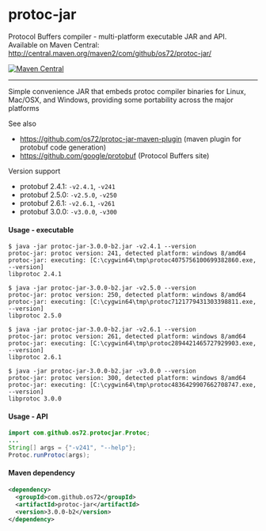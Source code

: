 protoc-jar
==========

Protocol Buffers compiler - multi-platform executable JAR and API.
Available on Maven Central: http://central.maven.org/maven2/com/github/os72/protoc-jar/

[![Maven Central](https://img.shields.io/badge/maven%20central-3.0.0--b2-brightgreen.svg)](http://search.maven.org/#artifactdetails|com.github.os72|protoc-jar|3.0.0-b2|)

---

Simple convenience JAR that embeds protoc compiler binaries for Linux, Mac/OSX, and Windows, providing some portability across the major platforms

See also
* https://github.com/os72/protoc-jar-maven-plugin (maven plugin for protobuf code generation)
* https://github.com/google/protobuf (Protocol Buffers site)

Version support
* protobuf 2.4.1: `-v2.4.1`, `-v241`
* protobuf 2.5.0: `-v2.5.0`, `-v250`
* protobuf 2.6.1: `-v2.6.1`, `-v261`
* protobuf 3.0.0: `-v3.0.0`, `-v300`

#### Usage - executable
```
$ java -jar protoc-jar-3.0.0-b2.jar -v2.4.1 --version
protoc-jar: protoc version: 241, detected platform: windows 8/amd64
protoc-jar: executing: [C:\cygwin64\tmp\protoc4075756100699382860.exe, --version]
libprotoc 2.4.1

$ java -jar protoc-jar-3.0.0-b2.jar -v2.5.0 --version
protoc-jar: protoc version: 250, detected platform: windows 8/amd64
protoc-jar: executing: [C:\cygwin64\tmp\protoc7121779431303398811.exe, --version]
libprotoc 2.5.0

$ java -jar protoc-jar-3.0.0-b2.jar -v2.6.1 --version
protoc-jar: protoc version: 261, detected platform: windows 8/amd64
protoc-jar: executing: [C:\cygwin64\tmp\protoc2894421465727929903.exe, --version]
libprotoc 2.6.1

$ java -jar protoc-jar-3.0.0-b2.jar -v3.0.0 --version
protoc-jar: protoc version: 300, detected platform: windows 8/amd64
protoc-jar: executing: [C:\cygwin64\tmp\protoc4836429907662708747.exe, --version]
libprotoc 3.0.0
```

#### Usage - API
```java
import com.github.os72.protocjar.Protoc;
...
String[] args = {"-v241", "--help"};
Protoc.runProtoc(args);
```

#### Maven dependency

```xml
<dependency>
  <groupId>com.github.os72</groupId>
  <artifactId>protoc-jar</artifactId>
  <version>3.0.0-b2</version>
</dependency>
```
